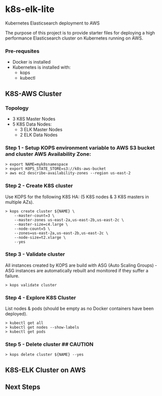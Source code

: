 # k8s-elk-lite
Kubernetes Elasticsearch deployment to AWS

The purpose of this project is to provide starter files for deploying a high performance Elasticsearch cluster on Kubernetes running on AWS. 

### Pre-requsites
+ Docker is installed
+ Kubernetes is installed with:
  + kops
  + kubectl

## K8S-AWS Cluster
### Topology
  + 3 K8S Master Nodes
  + 5 K8S Data Nodes:
    + 3 ELK Master Nodes
    + 2 ELK Data Nodes
    
### Step 1 - Setup KOPS environment variable to AWS S3 bucket and cluster AWS Availability Zone:
```
> export NAME=myk8snamespace
> export KOPS_STATE_STORE=s3://k8s-aws-bucket
> aws ec2 describe-availability-zones --region us-east-2
```
### Step 2 - Create K8S cluster 
Use KOPS for the following K8S HA: (5 K8S nodes & 3 K8S masters in multiple AZs).
```
> kops create cluster ${NAME} \
    --master-count=3 \
    --master-zones us-east-2a,us-east-2b,us-east-2c \
    --master-size=c4.large \
    --node-count=5 \
    --zones=us-east-2a,us-east-2b,us-east-2c \
    --node-size=t2.xlarge \
    --yes
```
### Step 3 - Validate cluster
All instances created by KOPS are build with ASG (Auto Scaling Groups) - ASG instances are automatically rebuilt and monitored if they suffer a failure.
```
> kops validate cluster
```
### Step 4 - Explore K8S Cluster
List nodes & pods (should be empty as no Docker containers have been deployed).
```
> kubectl get all
> kubectl get nodes --show-labels
> kubectl get pods
```
### Step 5 - Delete cluster ## CAUTION
```
> kops delete cluster ${NAME} --yes
```

## K8S-ELK Cluster on AWS


## Next Steps
